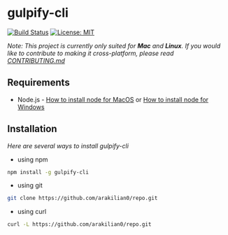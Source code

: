 # gulpify-cli
[![Build Status](https://travis-ci.com/arakilian0/gulpify-cli.svg?branch=master)](https://travis-ci.com/arakilian0/gulpify-cli) [![License: MIT](https://img.shields.io/badge/License-MIT-yellow.svg)](https://opensource.org/licenses/MIT)

*Note: This project is currently only suited for **Mac** and **Linux**. If you would like to contribute to making it cross-platform, please read [CONTRIBUTING.md](https://github.com/arakilian0/repo)*

## Requirements
- Node.js - [How to install node for MacOS](https://google.com) or [How to install node for Windows](https://google.com)

## Installation
*Here are several ways to install gulpify-cli*

- using npm
```bash
npm install -g gulpify-cli
```
- using git
```bash
git clone https://github.com/arakilian0/repo.git
```
- using curl
```bash
curl -L https://github.com/arakilian0/repo.git
```
